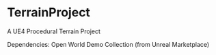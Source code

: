 # TerrainProject
A UE4 Procedural Terrain Project

Dependencies: Open World Demo Collection (from Unreal Marketplace)